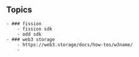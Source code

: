 ## Topics
	- ### fission
		- fission sdk
		- odd sdk
	- ### web3 storage
		- https://web3.storage/docs/how-tos/w3name/
		-